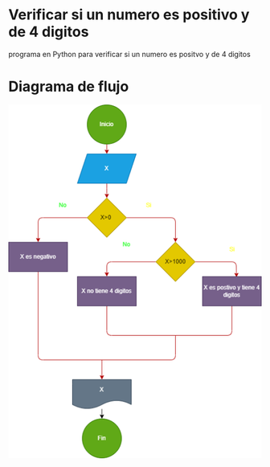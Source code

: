 # Verificar si un numero es positivo y de 4 digitos

programa en Python para verificar si un numero es positvo y de 4 digitos


# Diagrama de flujo

![](diagrama.png "Diagrama")